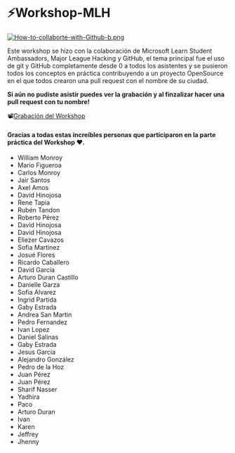 # ⚡Workshop-MLH 

[![How-to-collaborte-with-Github-b.png](https://i.postimg.cc/Xvgv0mzp/How-to-collaborte-with-Github-b.png)](https://postimg.cc/94r2d8Vh)

Este workshop se hizo con la colaboración de Microsoft Learn Student Ambassadors, Major League Hacking y GitHub, el tema principal fue el uso de git y GitHub completamente desde 0 a todos los asistentes y se pusieron todos los conceptos en práctica contribuyendo a un proyecto OpenSource en el que todos crearon una pull request con el nombre de su ciudad.

**Si aún no pudiste asistir puedes ver la grabación y al finzalizar hacer una pull request con tu nombre!**

📽[Grabación del Workshop](https://youtu.be/v6eNQRyyAh4)

#### Gracias a todas estas increíbles personas que participaron en la parte práctica del Workshop ❤.

- William Monroy  
- Mario Figueroa   
- Carlos Monroy  
- Jair Santos  
- Axel Amos  
- David Hinojosa  
- Rene Tapia  
- Rubén Tandon  
- Roberto Pérez  
- David Hinojosa  
- David Hinojosa  
- Eliezer Cavazos  
- Sofia Martinez  
- Josué Flores  
- Ricardo Caballero  
- David García  
- Arturo Duran Castillo  
- Danielle Garza  
- Sofia Alvarez  
- Ingrid Partida  
- Gaby Estrada  
- Andrea San Martin   
- Pedro Fernandez  
- Ivan Lopez  
- Daniel Salinas  
- Gaby Estrada  
- Jesus García   
- Alejandro González  
- Pedro de la Hoz  
- Juan Pérez  
- Juan Pérez  
- Sharif Nasser  
- Yadhira  
- Paco  
- Arturo Duran  
- Ivan  
- Karen  
- Jeffrey  
- Jhenny  